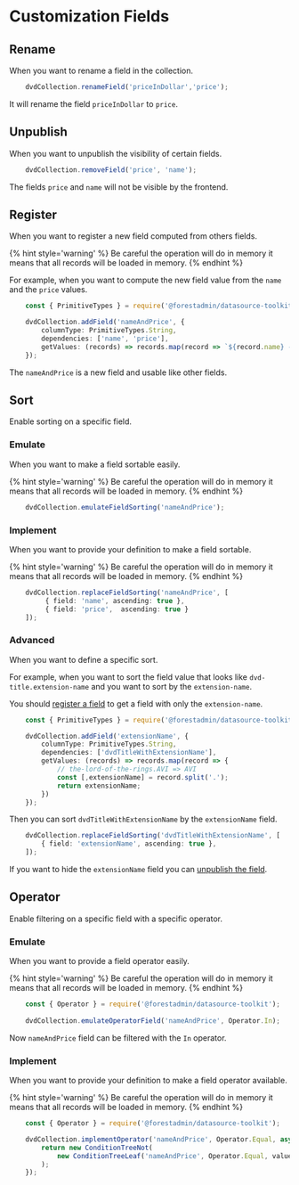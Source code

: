 # Customization Fields

## Rename

When you want to rename a field in the collection.

```typescript
    dvdCollection.renameField('priceInDollar','price');
```

It will rename the field `priceInDollar` to `price`.

## Unpublish

When you want to unpublish the visibility of certain fields.

```typescript
    dvdCollection.removeField('price', 'name');
```

The fields `price` and `name` will not be visible by the frontend.

## Register

When you want to register a new field computed from others fields.

{% hint style='warning' %}
    Be careful the operation will do in memory it means that all records will be loaded in memory.
{% endhint %}

For example, when you want to compute the new field value from the `name` and the `price` values.

```typescript
    const { PrimitiveTypes } = require('@forestadmin/datasource-toolkit');

    dvdCollection.addField('nameAndPrice', {
        columnType: PrimitiveTypes.String,
        dependencies: ['name', 'price'],
        getValues: (records) => records.map(record => `${record.name} - ${record.price}`)
    });
```

The `nameAndPrice` is a new field and usable like other fields.

## Sort

Enable sorting on a specific field.

### Emulate

When you want to make a field sortable easily.

{% hint style='warning' %}
    Be careful the operation will do in memory it means that all records will be loaded in memory.
{% endhint %}


```typescript
    dvdCollection.emulateFieldSorting('nameAndPrice');
```

### Implement

When you want to provide your definition to make a field sortable.

{% hint style='warning' %}
    Be careful the operation will do in memory it means that all records will be loaded in memory.
{% endhint %}

```typescript
    dvdCollection.replaceFieldSorting('nameAndPrice', [
         { field: 'name', ascending: true },
         { field: 'price',  ascending: true }
    ]);
```

### Advanced

When you want to define a specific sort.

For example, when you want to sort the field value that looks like `dvd-title.extension-name`
and you want to sort by the `extension-name`.

You should [register a field](#register-a-field) to get a field with only the `extension-name`.

```typescript
    const { PrimitiveTypes } = require('@forestadmin/datasource-toolkit');

    dvdCollection.addField('extensionName', {
        columnType: PrimitiveTypes.String,
        dependencies: ['dvdTitleWithExtensionName'],
        getValues: (records) => records.map(record => {
            // the-lord-of-the-rings.AVI => AVI
            const [,extensionName] = record.split('.');
            return extensionName;
        })
    });
```

Then you can sort `dvdTitleWithExtensionName` by the `extensionName` field.

```typescript
    dvdCollection.replaceFieldSorting('dvdTitleWithExtensionName', [
        { field: 'extensionName', ascending: true },
    ]);
```

If you want to hide the `extensionName` field you can [unpublish the field](#unpublish-fields).


## Operator

Enable filtering on a specific field with a specific operator.

### Emulate

When you want to provide a field operator easily.

{% hint style='warning' %}
    Be careful the operation will do in memory it means that all records will be loaded in memory.
{% endhint %}

```typescript
    const { Operator } = require('@forestadmin/datasource-toolkit');
    
    dvdCollection.emulateOperatorField('nameAndPrice', Operator.In);
```

Now `nameAndPrice` field can be filtered with the `In` operator.

### Implement

When you want to provide your definition to make a field operator available.

{% hint style='warning' %}
    Be careful the operation will do in memory it means that all records will be loaded in memory.
{% endhint %}

```typescript
    const { Operator } = require('@forestadmin/datasource-toolkit');

    dvdCollection.implementOperator('nameAndPrice', Operator.Equal, async (value: unknown) => {
        return new ConditionTreeNot(
            new ConditionTreeLeaf('nameAndPrice', Operator.Equal, value),
        );
    });
```
